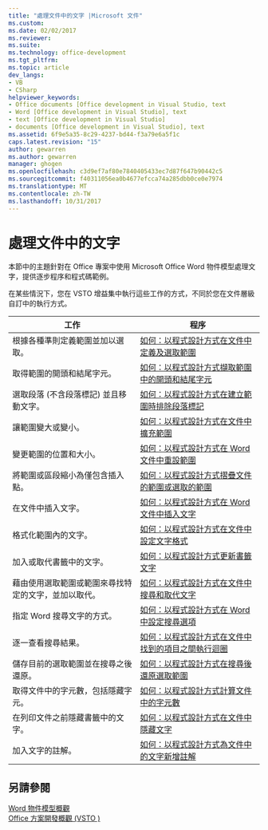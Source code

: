 ```yaml
---
title: "處理文件中的文字 |Microsoft 文件"
ms.custom: 
ms.date: 02/02/2017
ms.reviewer: 
ms.suite: 
ms.technology: office-development
ms.tgt_pltfrm: 
ms.topic: article
dev_langs:
- VB
- CSharp
helpviewer_keywords:
- Office documents [Office development in Visual Studio, text
- Word [Office development in Visual Studio], text
- text [Office development in Visual Studio]
- documents [Office development in Visual Studio], text
ms.assetid: 6f9e5a35-8c29-4237-bd44-f3a79e6a5f1c
caps.latest.revision: "15"
author: gewarren
ms.author: gewarren
manager: ghogen
ms.openlocfilehash: c3d9ef7af80e7840405433ec7d87f647b90442c5
ms.sourcegitcommit: f40311056ea0b4677efcca74a285dbb0ce0e7974
ms.translationtype: MT
ms.contentlocale: zh-TW
ms.lasthandoff: 10/31/2017
---
```

# <a name="working-with-text-in-documents"></a>處理文件中的文字
  本節中的主題針對在 Office 專案中使用 Microsoft Office Word 物件模型處理文字，提供逐步程序和程式碼範例。  
  
 在某些情況下，您在 VSTO 增益集中執行這些工作的方式，不同於您在文件層級自訂中的執行方式。  
  
|工作|程序|  
|----------|---------------|  
|根據各種準則定義範圍並加以選取。|[如何：以程式設計方式在文件中定義及選取範圍](../vsto/how-to-programmatically-define-and-select-ranges-in-documents.md)|  
|取得範圍的開頭和結尾字元。|[如何：以程式設計方式擷取範圍中的開頭和結尾字元](../vsto/how-to-programmatically-retrieve-start-and-end-characters-in-ranges.md)|  
|選取段落 (不含段落標記) 並且移動文字。|[如何：以程式設計方式在建立範圍時排除段落標記](../vsto/how-to-programmatically-exclude-paragraph-marks-when-creating-ranges.md)|  
|讓範圍變大或變小。|[如何：以程式設計方式在文件中擴充範圍](../vsto/how-to-programmatically-extend-ranges-in-documents.md)|  
|變更範圍的位置和大小。|[如何：以程式設計方式在 Word 文件中重設範圍](../vsto/how-to-programmatically-reset-ranges-in-word-documents.md)|  
|將範圍或區段縮小為僅包含插入點。|[如何：以程式設計方式摺疊文件的範圍或選取的範圍](../vsto/how-to-programmatically-collapse-ranges-or-selections-in-documents.md)|  
|在文件中插入文字。|[如何：以程式設計方式在 Word 文件中插入文字](../vsto/how-to-programmatically-insert-text-into-word-documents.md)|  
|格式化範圍內的文字。|[如何：以程式設計方式在文件中設定文字格式](../vsto/how-to-programmatically-format-text-in-documents.md)|  
|加入或取代書籤中的文字。|[如何：以程式設計方式更新書籤文字](../vsto/how-to-programmatically-update-bookmark-text.md)|  
|藉由使用選取範圍或範圍來尋找特定的文字，並加以取代。|[如何：以程式設計方式在文件中搜尋和取代文字](../vsto/how-to-programmatically-search-for-and-replace-text-in-documents.md)|  
|指定 Word 搜尋文字的方式。|[如何：以程式設計方式在 Word 中設定搜尋選項](../vsto/how-to-programmatically-set-search-options-in-word.md)|  
|逐一查看搜尋結果。|[如何：以程式設計方式在文件中找到的項目之間執行迴圈](../vsto/how-to-programmatically-loop-through-found-items-in-documents.md)|  
|儲存目前的選取範圍並在搜尋之後還原。|[如何：以程式設計方式在搜尋後還原選取範圍](../vsto/how-to-programmatically-restore-selections-after-searches.md)|  
|取得文件中的字元數，包括隱藏字元。|[如何：以程式設計方式計算文件中的字元數](../vsto/how-to-programmatically-count-characters-in-documents.md)|  
|在列印文件之前隱藏書籤中的文字。|[如何：以程式設計方式在文件中隱藏文字](../vsto/how-to-programmatically-hide-text-in-documents.md)|  
|加入文字的註解。|[如何：以程式設計方式為文件中的文字新增註解](../vsto/how-to-programmatically-add-comments-to-text-in-documents.md)|  
  
## <a name="see-also"></a>另請參閱  
 [Word 物件模型概觀](../vsto/word-object-model-overview.md)   
 [Office 方案開發概觀 &#40;VSTO &#41;](../vsto/office-solutions-development-overview-vsto.md)  
  
  